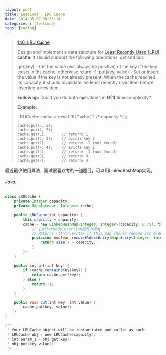 ```yaml
---
layout: post
title: LeetCode - LRU Cache
date: 2014-05-02 00:13:14
categories : [leetcode]
tags: [coding]
---
```


> [146. LRU Cache](https://leetcode.com/problems/lru-cache/)
> 
> Design and implement a data structure for [Least Recently Used (LRU) cache](https://en.wikipedia.org/wiki/Cache_replacement_policies#LRU). It should support the following operations: get and put.
> 
> get(key) - Get the value (will always be positive) of the key if the key exists in the cache, otherwise return -1.
> put(key, value) - Set or insert the value if the key is not already present. When the cache reached its capacity, it should invalidate the least recently used item before inserting a new item.
> 
> **Follow up:**
> Could you do both operations in **O(1)** time complexity?
> 
> **Example:**
> 
> LRUCache cache = new LRUCache( 2 /* capacity */ );
> 
>     cache.put(1, 1);
>     cache.put(2, 2);
>     cache.get(1);       // returns 1
>     cache.put(3, 3);    // evicts key 2
>     cache.get(2);       // returns -1 (not found)
>     cache.put(4, 4);    // evicts key 1
>     cache.get(1);       // returns -1 (not found)
>     cache.get(3);       // returns 3
>     cache.get(4);       // returns 4

最近最少使用算法，面试很喜欢考的一道题目，可以用LinkedHashMap实现。
<!--more-->

###### Java:
``` java
class LRUCache {
    private Integer capacity;
    private Map<Integer, Integer> cache;

    public LRUCache(int capacity) {
        this.capacity = capacity;
        cache = new LinkedHashMap<Integer, Integer>(capacity, 0.75f, true) {
            // 在afterNodeInsertion函数中调用
            // Returns <tt>true</tt> if this map should remove its eldest entry
            protected boolean removeEldestEntry(Map.Entry<Integer, Integer> eldest) {
                return size() > capacity;
            }
        };
    }
    
    public int get(int key) {
        if (cache.containsKey(key)) {
            return cache.get(key);
        } else {
            return -1;
        }
    }
    
    public void put(int key, int value) {
        cache.put(key, value);
    }
}

/**
 * Your LRUCache object will be instantiated and called as such:
 * LRUCache obj = new LRUCache(capacity);
 * int param_1 = obj.get(key);
 * obj.put(key,value);
 */
```